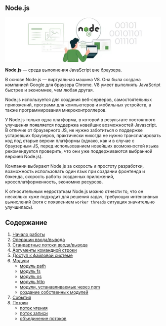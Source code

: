 ## Node.js
![Node.js logo](materials/images/node-logo.jpg)

**Node.js** — среда выполнения JavaScript вне браузера.

В основе Node.js — виртуальная машина V8. Она была создана компанией Google для браузера Chrome. V8 умеет выполнять JavaScript быстрее и экономнее, чем любая другая.

Node.js используется для создания веб-серверов, самостоятельных приложений, программ для компьютеров и мобильных устройств, а также программирования микроконтроллеров.

У Node.js только одна платформа, в которой в результате постоянного улучшения появляется поддержка новейших возможностей Javascript. В отличие от браузерного JS, не нужно заботиться о поддержке устаревших браузеров, практически никогда не нужно транспилировать код под старые версии платформы (однако, как и в случае с браузерным JS, перед использованием новейших возможностей языка рекомендуется проверить, что они уже поддерживаются выбранной версией Node.js).

Компании выбирают Node.js за скорость и простоту разработки, возможность использовать один язык при создании фронтенда и бэкенда, скорость работы созданных приложений, кроссплатформенность, экономию ресурсов.

К относительным недостаткам Node.js можно отнести то, что он несколько хуже подходит для решения задач, требующих интенсивных вычислений (хотя с появлением `worker threads` ситуация значительно улучшилась).

## Содержание
1. [Начало работы](materials/node-introduction.md)
2. [Операции ввода/вывода](materials/node-io.md)
3. [Стандартные потоки ввода/вывода](materials/node-stdio.md)
4. [Аргументы командной строки](materials/node-argv.md)
5. [Доступ к файловой системе](materials/node-fs-access.md)
6. [Модули](materials/node-module.md)
    - [модуль path](materials/modules/path.md)
    - [модуль fs](materials/modules/fs.md)
    - [модуль os](materials/modules/os.md)
    - [модуль http](materials/modules/http.md)
    - [модули, устанавливаемые через npm](materials/modules/npm-module.md)
    - [создание собственных модулей](materials/modules/create-module.md)
7. [События](materials/events.md)
8. [Потоки](materials/streams/stream.md)
    - [поток чтения](materials/streams/stream-readable.md) 
    - [поток записи](materials/streams/stream-writable.md)
    - [объединение потоков](materials/streams/stream-pipes.md)